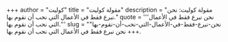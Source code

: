 +++
author = "كوليت"
title = "مقولة كوليت"
description = "مقولة كوليت: نحن نبرع فقط في الأعمال التي نحب أن نقوم بها."
quote = '''نحن نبرع فقط في الأعمال التي نحب أن نقوم بها.'''
slug = "نحن-نبرع-فقط-في-الأعمال-التي-نحب-أن-نقوم-بها"
+++
نحن نبرع فقط في الأعمال التي نحب أن نقوم بها.

